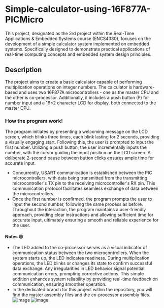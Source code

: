# Simple-calculator-using-16F877A-PICMicro
This project, designated as the 3rd project within the Real-Time Applications & Embedded Systems course (ENCS4330), focuses on the development of a simple calculator system implemented on embedded systems. Specifically designed to demonstrate practical applications of real-time computing concepts and embedded system design principles.
## Description
The project aims to create a basic calculator capable of performing multiplication operations on integer numbers. The calculator is hardware-based and uses two 16F877A microcontrollers - one as the master CPU and the other is co-processor. Additionally, it includes a push button (P) for number input and a 16×2 character LCD for display, both connected to the master CPU.
### How the program work!
The program initiates by presenting a welcoming message on the LCD screen, which blinks three times, each blink lasting for 2 seconds, providing a visually engaging start. Following this, the user is prompted to input the first number. Utilizing a push button, the user incrementally inputs the number, with the cursor guiding the input position on the LCD screen. A deliberate 2-second pause between button clicks ensures ample time for accurate input. 
- Concurrently, USART communication is established between the PIC microcontrollers, with data being transmitted from the transmitting microcontroller's TX pin to the receiving microcontroller's RX pin. This communication protocol facilitates seamless exchange of data between the microcontrollers.
- Once the first number is confirmed, the program prompts the user to input the second number, following the same process as before. Throughout the interaction, the program maintains a user-friendly approach, providing clear instructions and allowing sufficient time for accurate input, ultimately ensuring a smooth and reliable experience for the user.
#### Notes 😄

- The LED added to the co-processor serves as a visual indicator of communication status between the two microcontrollers. When the system starts up, the LED indicates readiness. During multiplication operations, the LED blinks or changes its state to confirm successful data exchange. Any irregularities in LED behavior signal potential communication errors, prompting corrective actions. This simple addition enhances system reliability by providing real-time feedback on communication, ensuring smoother operation.
- In the dedicated branch for this project within the repository, you will find the master assembly files and the co-processor assembly files.
![image](https://github.com/SalwaFayyad/Simple-calculator-using-16F877A-PICMicrocontroller/assets/104863637/61c0e455-8e11-4215-a45f-8df459588f9f)
![image](https://github.com/SalwaFayyad/Simple-calculator-using-16F877A-PICMicrocontroller/assets/104863637/06dafa22-cf6d-4b42-b9ec-7fa173c8c128)
